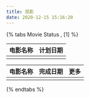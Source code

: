```yaml
---
title: 观影
date: 2020-12-15 15:16:20
---
```


{% tabs Movie Status , [1] %}

<!-- tab 想看 -->

| 电影名称 | 计划日期 |
| -------- | -------- |
|          |          |

<!-- endtab -->



<!-- tab 已看 -->

| 电影名称 | 完成日期 | 更多 |
| -------- | -------- | ---- |
|          |          |      |

<!-- endtab -->

{% endtabs %}